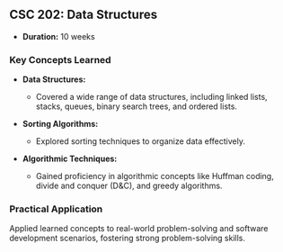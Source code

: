 ## CSC 202: Data Structures

- **Duration:** 10 weeks

### Key Concepts Learned

- **Data Structures:**
  - Covered a wide range of data structures, including linked lists, stacks, queues, binary search trees, and ordered lists.

- **Sorting Algorithms:**
  - Explored sorting techniques to organize data effectively.

- **Algorithmic Techniques:**
  - Gained proficiency in algorithmic concepts like Huffman coding, divide and conquer (D&C), and greedy algorithms.

### Practical Application

Applied learned concepts to real-world problem-solving and software development scenarios, fostering strong problem-solving skills.
